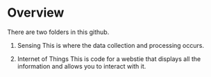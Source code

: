 # Overview

There are two folders in this github. 

1. Sensing
This is where the data collection and processing occurs. 

2. Internet of Things
This is code for a webstie that displays all the information and allows you to interact with it. 
